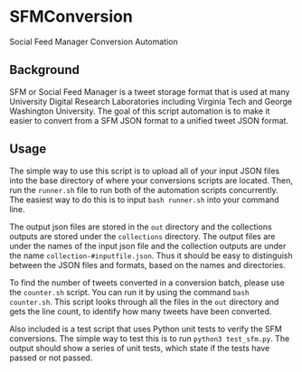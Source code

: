 # SFMConversion

Social Feed Manager Conversion Automation

## Background

SFM or Social Feed Manager is a tweet storage format that is used at many University Digital Research Laboratories including Virginia Tech and George Washington University. The goal of this script automation is to make it easier to convert from a SFM JSON format to a unified tweet JSON format.

## Usage

The simple way to use this script is to upload all of your input JSON files into the base directory of where your conversions scripts are located. Then, run the ```runner.sh``` file to run both of the automation scripts concurrently. The easiest way to do this is to input ```bash runner.sh``` into your command line.

The output json files are stored in the ```out``` directory and the collections outputs are stored under the ```collections``` directory. The output files are under the names of the input json file and the collection outputs are under the name ```collection-#inputfile.json```. Thus it should be easy to distinguish between the JSON files and formats, based on the names and directories.

To find the number of tweets converted in a conversion batch, please use the ```counter.sh``` script. You can run it by using the command ```bash counter.sh```. This script looks through all the files in the ```out``` directory and gets the line count, to identify how many tweets have been converted.

Also included is a test script that uses Python unit tests to verify the SFM conversions. The simple way to test this is to run ```python3 test_sfm.py```. The output should show a series of unit tests, which state if the tests have passed or not passed.